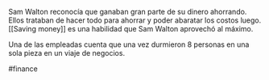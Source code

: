 Sam Walton reconocía que ganaban gran parte de su dinero ahorrando. Ellos trataban de hacer todo para ahorrar y poder abaratar los costos luego. [[Saving money]] es una habilidad que Sam Walton aprovechó al máximo.

Una de las empleadas cuenta que una vez durmieron 8 personas en una sola pieza en un viaje de negocios.

#finance 
